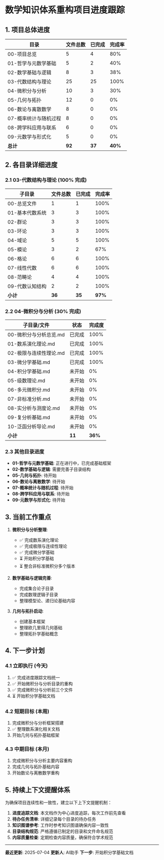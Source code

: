 # 数学知识体系重构项目进度跟踪

## 1. 项目总体进度

| 目录                   | 文件总数 | 已完成 | 完成率 |
|----------------------|-------|-----|-----|
| 00-项目总览              | 5     | 4   | 80% |
| 01-哲学与元数学基础        | 5     | 2   | 40% |
| 02-数学基础与逻辑         | 8     | 3   | 38% |
| 03-代数结构与理论         | 25    | 25  | 100% |
| 04-微积分与分析          | 10    | 3   | 30%  |
| 05-几何与拓扑           | 12    | 0   | 0%  |
| 06-数论与离散数学         | 8     | 0   | 0%  |
| 07-概率统计与随机过程       | 8     | 0   | 0%  |
| 08-跨学科应用与联系        | 6     | 0   | 0%  |
| 09-元数学与形式化         | 5     | 0   | 0%  |
| **总计**               | **92**| **37**| **40%**|

## 2. 各目录详细进度

### 2.1 03-代数结构与理论 (100% 完成)

| 子目录               | 文件总数 | 已完成 | 完成率 |
|--------------------|-------|-----|-----|
| 00-总览文件           | 1     | 1   | 100%|
| 01-基本代数系统         | 3     | 3   | 100%|
| 02-群论             | 3     | 3   | 100%|
| 03-环论             | 3     | 3   | 100%|
| 04-域论             | 5     | 5   | 100%|
| 05-模论             | 3     | 2   | 67% |
| 06-格论             | 6     | 6   | 100%|
| 07-线性代数           | 6     | 6   | 100%|
| 08-范畴论            | 4     | 4   | 100%|
| 09-代数认知结构         | 2     | 2   | 100%|
| **小计**             | **36**| **35**| **97%**|

### 2.2 04-微积分与分析 (30% 完成)

| 子目录/文件                | 状态   | 完成度 |
|------------------------|-------|------|
| 00-微积分与分析总览.md       | 已完成  | 100% |
| 01-数系演化理论.md         | 已完成  | 100% |
| 02-极限与连续性理论.md       | 已完成  | 100% |
| 03-微分学基础.md          | 已完成  | 100% |
| 04-积分学基础.md          | 未开始  | 0%   |
| 05-级数理论.md           | 未开始  | 0%   |
| 06-多元微积分.md          | 未开始  | 0%   |
| 07-非标准分析.md          | 未开始  | 0%   |
| 08-实分析与测度论.md        | 未开始  | 0%   |
| 09-复分析基础.md          | 未开始  | 0%   |
| 10-泛函分析导论.md         | 未开始  | 0%   |
| **小计**                | **11**| **36%**|

### 2.3 其他目录进度

- **01-哲学与元数学基础**: 正在进行中，已完成基础框架
- **02-数学基础与逻辑**: 需要完善子目录结构
- **05-几何与拓扑**: 待开始
- **06-数论与离散数学**: 待开始
- **07-概率统计与随机过程**: 待开始
- **08-跨学科应用与联系**: 待开始
- **09-元数学与形式化**: 待开始

## 3. 当前工作重点

1. **微积分与分析整理**:
   - ✅ 完成数系演化理论
   - ✅ 完成极限与连续性理论
   - ✅ 完成微分学基础
   - ⏳ 开始积分学基础
   - ⏳ 整合非标准微积分多个版本

2. **数学基础与逻辑完善**:
   - 完成集合论子目录
   - 完成数理逻辑子目录
   - 整理模型论、递归论基础内容

3. **几何与拓扑启动**:
   - 创建基本框架
   - 整理欧几里得几何基础
   - 整理拓扑学基础概念

## 4. 下一步计划

### 4.1 立即执行 (今天)

1. ✅ 完成进度跟踪文档统一
2. ✅ 开始微积分与分析目录的重构
3. ✅ 完成微积分与分析前三个文件
4. ⏳ 开始积分学基础文档

### 4.2 短期目标 (本周)

1. 完成微积分与分析框架搭建
2. ✅ 整理数系演化相关文档
3. 开始几何与拓扑基础框架

### 4.3 中期目标 (本月)

1. 完成微积分与分析主要内容重构
2. 完成几何与拓扑基础内容
3. 开始数论与离散数学重构

## 5. 持续上下文提醒体系

为确保项目连续性和一致性，建立以下上下文提醒机制：

1. **进度追踪文档**: 本文档作为中心进度追踪，每次工作前先查看
2. **待办任务清单**: 详细记录每个目录的待办任务
3. **知识图谱参考**: 工作时参考知识图谱确保内容一致性
4. **目录结构规范**: 严格遵循已制定的目录和文件命名规范
5. **内容质量检查**: 定期检查内容质量，确保符合学术规范

---

**最近更新**: 2025-07-04
**更新人**: AI助手
**下一步**: 开始积分学基础文档
